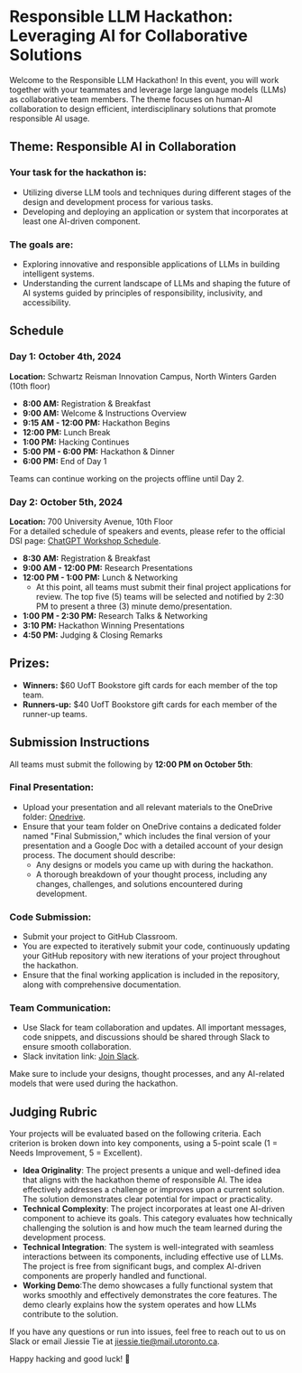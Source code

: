 # Responsible LLM Hackathon: Leveraging AI for Collaborative Solutions

Welcome to the Responsible LLM Hackathon! In this event, you will work together with your teammates and leverage large language models (LLMs) as collaborative team members. The theme focuses on human-AI collaboration to design efficient, interdisciplinary solutions that promote responsible AI usage.

## Theme: Responsible AI in Collaboration

### Your task for the hackathon is:
- Utilizing diverse LLM tools and techniques during different stages of the design and development process for various tasks.
- Developing and deploying an application or system that incorporates at least one AI-driven component.

### The goals are:
- Exploring innovative and responsible applications of LLMs in building intelligent systems.
- Understanding the current landscape of LLMs and shaping the future of AI systems guided by principles of responsibility, inclusivity, and accessibility.

## Schedule

### Day 1: October 4th, 2024
**Location:** Schwartz Reisman Innovation Campus, North Winters Garden (10th floor)  
- **8:00 AM:** Registration & Breakfast  
- **9:00 AM:** Welcome & Instructions Overview  
- **9:15 AM - 12:00 PM:** Hackathon Begins  
- **12:00 PM:** Lunch Break  
- **1:00 PM:** Hacking Continues  
- **5:00 PM - 6:00 PM:** Hackathon & Dinner  
- **6:00 PM:** End of Day 1  

Teams can continue working on the projects offline until Day 2.

### Day 2: October 5th, 2024
**Location:** 700 University Avenue, 10th Floor  
For a detailed schedule of speakers and events, please refer to the official DSI page: [ChatGPT Workshop Schedule](https://datasciences.utoronto.ca/chatgpt-workshop/).  
- **8:30 AM:** Registration & Breakfast  
- **9:00 AM - 12:00 PM:** Research Presentations  
- **12:00 PM - 1:00 PM:** Lunch & Networking  
    - At this point, all teams must submit their final project applications for review. The top five (5) teams will be selected and notified by 2:30 PM to present a three (3) minute demo/presentation.  
- **1:00 PM - 2:30 PM:** Research Talks & Networking  
- **3:10 PM:** Hackathon Winning Presentations  
- **4:50 PM:** Judging & Closing Remarks  

## Prizes:
- **Winners:** $60 UofT Bookstore gift cards for each member of the top team.
- **Runners-up:** $40 UofT Bookstore gift cards for each member of the runner-up teams.

## Submission Instructions

All teams must submit the following by **12:00 PM on October 5th**:

### Final Presentation:
- Upload your presentation and all relevant materials to the OneDrive folder: [Onedrive](https://utoronto-my.sharepoint.com/:f:/g/personal/jiessie_tie_mail_utoronto_ca/EoRpBto2fWdFnkp9QwbpfJ4B1G-5IgT9hpernV4PgicBFw).
- Ensure that your team folder on OneDrive contains a dedicated folder named "Final Submission," which includes the final version of your presentation and a Google Doc with a detailed account of your design process. The document should describe:
  - Any designs or models you came up with during the hackathon.
  - A thorough breakdown of your thought process, including any changes, challenges, and solutions encountered during development.

### Code Submission:
- Submit your project to GitHub Classroom.
- You are expected to iteratively submit your code, continuously updating your GitHub repository with new iterations of your project throughout the hackathon.
- Ensure that the final working application is included in the repository, along with comprehensive documentation.

### Team Communication:
- Use Slack for team collaboration and updates. All important messages, code snippets, and discussions should be shared through Slack to ensure smooth collaboration.
- Slack invitation link: [Join Slack](https://join.slack.com/t/fairllm-dsi/shared_invite/zt-2rle008qa-432uQK3JyzarTjSJUJ02FA).

Make sure to include your designs, thought processes, and any AI-related models that were used during the hackathon.

## Judging Rubric

Your projects will be evaluated based on the following criteria. Each criterion is broken down into key components, using a 5-point scale (1 = Needs Improvement, 5 = Excellent).
- **Idea Originality**: The project presents a unique and well-defined idea that aligns with the hackathon theme of responsible AI. The idea effectively addresses a challenge or improves upon a current solution. The solution demonstrates clear potential for impact or practicality.
- **Technical Complexity**: The project incorporates at least one AI-driven component to achieve its goals. This category evaluates how technically challenging the solution is and how much the team learned during the development process.
- **Technical Integration**: The system is well-integrated with seamless interactions between its components, including effective use of LLMs. The project is free from significant bugs, and complex AI-driven components are properly handled and functional.
- **Working Demo**:The demo showcases a fully functional system that works smoothly and effectively demonstrates the core features. The demo clearly explains how the system operates and how LLMs contribute to the solution.

If you have any questions or run into issues, feel free to reach out to us on Slack or email Jiessie Tie at [jiessie.tie@mail.utoronto.ca](mailto:jiessie.tie@mail.utoronto.ca).

Happy hacking and good luck! 🎉

